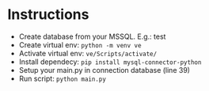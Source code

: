 # Instructions

- Create database from your MSSQL. E.g.: test
- Create virtual env: `python -m venv ve`
- Activate virtual env: `ve/Scripts/activate/`
- Install dependecy: `pip install mysql-connector-python`
- Setup your main.py in connection database (line 39)
- Run script: `python main.py`